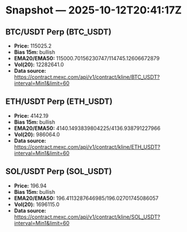 # Snapshot — 2025-10-12T20:41:17Z

## BTC/USDT Perp (BTC_USDT)
- **Price:** 115025.2
- **Bias 15m:** bullish
- **EMA20/EMA50:** 115000.70156230747/114745.12606672879
- **Vol(20):** 12282641.0
- **Data source:** https://contract.mexc.com/api/v1/contract/kline/BTC_USDT?interval=Min1&limit=60

## ETH/USDT Perp (ETH_USDT)
- **Price:** 4142.19
- **Bias 15m:** bullish
- **EMA20/EMA50:** 4140.1493839804225/4136.938791227966
- **Vol(20):** 986064.0
- **Data source:** https://contract.mexc.com/api/v1/contract/kline/ETH_USDT?interval=Min1&limit=60

## SOL/USDT Perp (SOL_USDT)
- **Price:** 196.94
- **Bias 15m:** bullish
- **EMA20/EMA50:** 196.4113287646985/196.02701745086057
- **Vol(20):** 1696115.0
- **Data source:** https://contract.mexc.com/api/v1/contract/kline/SOL_USDT?interval=Min1&limit=60
